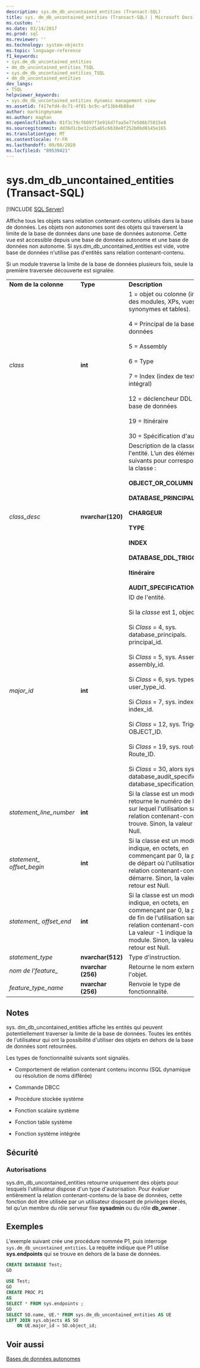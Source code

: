 ```yaml
---
description: sys.dm_db_uncontained_entities (Transact-SQL)
title: sys. dm_db_uncontained_entities (Transact-SQL) | Microsoft Docs
ms.custom: ''
ms.date: 03/14/2017
ms.prod: sql
ms.reviewer: ''
ms.technology: system-objects
ms.topic: language-reference
f1_keywords:
- sys.dm_db_uncontained_entities
- dm_db_uncontained_entities_TSQL
- sys.dm_db_uncontained_entities_TSQL
- dm_db_uncontained_entities
dev_langs:
- TSQL
helpviewer_keywords:
- sys.dm_db_uncontained_entities dynamic management view
ms.assetid: f417efd4-8c71-4f81-bc9c-af13bb4b88ad
author: markingmyname
ms.author: maghan
ms.openlocfilehash: 01f3c79cf6097f3e916d7faa5e77e508b75015e8
ms.sourcegitcommit: dd36d1cbe32cd5a65c6638e8f252b0bd8145e165
ms.translationtype: MT
ms.contentlocale: fr-FR
ms.lasthandoff: 09/08/2020
ms.locfileid: "89539421"
---
```

# <a name="sysdm_db_uncontained_entities-transact-sql"></a>sys.dm_db_uncontained_entities (Transact-SQL)
[!INCLUDE [SQL Server](../../includes/applies-to-version/sqlserver.md)]

  Affiche tous les objets sans relation contenant-contenu utilisés dans la base de données. Les objets non autonomes sont des objets qui traversent la limite de la base de données dans une base de données autonome. Cette vue est accessible depuis une base de données autonome et une base de données non autonome. Si sys.dm_db_uncontained_entities est vide, votre base de données n'utilise pas d'entités sans relation contenant-contenu.  
  
 Si un module traverse la limite de la base de données plusieurs fois, seule la première traversée découverte est signalée.  
  
||||  
|-|-|-|  
|**Nom de la colonne**|**Type**|**Description**|  
|*class*|**int**|1 = objet ou colonne (inclut des modules, XPs, vues, synonymes et tables).<br /><br /> 4 = Principal de la base de données<br /><br /> 5 = Assembly<br /><br /> 6 = Type<br /><br /> 7 = Index (index de texte intégral)<br /><br /> 12 = déclencheur DDL de base de données<br /><br /> 19 = Itinéraire<br /><br /> 30 = Spécification d'audit|  
|*class_desc*|**nvarchar(120)**|Description de la classe de l'entité. L’un des éléments suivants pour correspondre à la classe :<br /><br /> **OBJECT_OR_COLUMN**<br /><br /> **DATABASE_PRINCIPAL**<br /><br /> **CHARGEUR**<br /><br /> **TYPE**<br /><br /> **INDEX**<br /><br /> **DATABASE_DDL_TRIGGER**<br /><br /> **Itinéraire**<br /><br /> **AUDIT_SPECIFICATION**|  
|*major_id*|**int**|ID de l'entité.<br /><br /> Si la *classe* est 1, object_id<br /><br /> Si *Class* = 4, sys. database_principals. principal_id.<br /><br /> Si *Class* = 5, sys. Assemblies. assembly_id.<br /><br /> Si *Class* = 6, sys. types. user_type_id.<br /><br /> Si *Class* = 7, sys. indexes. index_id.<br /><br /> Si *Class* = 12, sys. Triggers. OBJECT_ID.<br /><br /> Si *Class* = 19, sys. routes. Route_ID.<br /><br /> Si *Class* = 30, alors sys. database_audit_specifications. database_specification_id.|  
|*statement_line_number*|**int**|Si la classe est un module, retourne le numéro de ligne sur lequel l'utilisation sans relation contenant-contenu se trouve.  Sinon, la valeur est Null.|  
|*statement_ offset_begin*|**int**|Si la classe est un module, indique, en octets, en commençant par 0, la position de départ où l'utilisation sans relation contenant-contenu démarre. Sinon, la valeur de retour est Null.|  
|*statement_ offset_end*|**int**|Si la classe est un module, indique, en octets, en commençant par 0, la position de fin de l'utilisation sans relation contenant-contenu. La valeur -1 indique la fin du module. Sinon, la valeur de retour est Null.|  
|*statement_type*|**nvarchar(512)**|Type d'instruction.|  
|*nom de l’feature_*|**nvarchar (256)**|Retourne le nom externe de l'objet.|  
|*feature_type_name*|**nvarchar (256)**|Renvoie le type de fonctionnalité.|  
  
## <a name="remarks"></a>Notes  
 sys. dm_db_uncontained_entities affiche les entités qui peuvent potentiellement traverser la limite de la base de données. Toutes les entités de l'utilisateur qui ont la possibilité d'utiliser des objets en dehors de la base de données sont retournées.  
  
 Les types de fonctionnalité suivants sont signalés.  
  
-   Comportement de relation contenant contenu inconnu (SQL dynamique ou résolution de noms différée)  
  
-   Commande DBCC  
  
-   Procédure stockée système  
  
-   Fonction scalaire système  
  
-   Fonction table système  
  
-   Fonction système intégrée  
  
## <a name="security"></a>Sécurité  
  
### <a name="permissions"></a>Autorisations  
 sys.dm_db_uncontained_entities retourne uniquement des objets pour lesquels l'utilisateur dispose d'un type d'autorisation. Pour évaluer entièrement la relation contenant-contenu de la base de données, cette fonction doit être utilisée par un utilisateur disposant de privilèges élevés, tel qu’un membre du rôle serveur fixe **sysadmin** ou du rôle **db_owner** .  
  
## <a name="examples"></a>Exemples  
 L'exemple suivant crée une procédure nommée P1, puis interroge `sys.dm_db_uncontained_entities`. La requête indique que P1 utilise **sys.endpoints** qui se trouve en dehors de la base de données.  
  
```sql  
CREATE DATABASE Test;  
GO  
  
USE Test;  
GO  
CREATE PROC P1  
AS   
SELECT * FROM sys.endpoints ;  
GO  
SELECT SO.name, UE.* FROM sys.dm_db_uncontained_entities AS UE  
LEFT JOIN sys.objects AS SO  
    ON UE.major_id = SO.object_id;  
```  
  
## <a name="see-also"></a>Voir aussi  
 [Bases de données autonomes](../../relational-databases/databases/contained-databases.md)  
  
  
